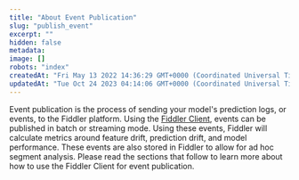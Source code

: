 ```yaml
---
title: "About Event Publication"
slug: "publish_event"
excerpt: ""
hidden: false
metadata: 
image: []
robots: "index"
createdAt: "Fri May 13 2022 14:36:29 GMT+0000 (Coordinated Universal Time)"
updatedAt: "Tue Oct 24 2023 04:14:06 GMT+0000 (Coordinated Universal Time)"
---
```

Event publication is the process of sending your model's prediction logs, or events, to the Fiddler platform.  Using the [Fiddler Client](ref:about-the-fiddler-client), events can be published in batch or streaming mode.  Using these events, Fiddler will calculate metrics around feature drift, prediction drift, and model performance.  These events are also stored in Fiddler to allow for ad hoc segment analysis.  Please read the sections that follow to learn more about how to use the Fiddler Client for event publication.